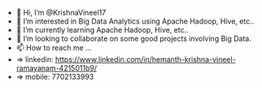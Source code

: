 - 👋 Hi, I’m @KrishnaVineel17
- 👀 I’m interested in Big Data Analytics using Apache Hadoop, Hive, etc..
- 🌱 I’m currently learning Apache Hadoop, Hive, etc..
- 💞️ I’m looking to collaborate on some good projects involving Big Data. 
- 📫 How to reach me ...  
- => linkedin: https://www.linkedin.com/in/hemanth-krishna-vineel-ramayanam-4215011b9/  
- => mobile: 7702133993

<!---
KrishnaVineel17/KrishnaVineel17 is a ✨ special ✨ repository because its `README.md` (this file) appears on your GitHub profile.
You can click the Preview link to take a look at your changes.
--->
